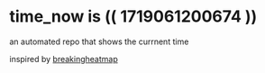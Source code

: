 # time_now is (( 1719061200674 ))

an automated repo that shows the currnent time

inspired by [breakingheatmap](https://github.com/breakingheatmap/breakingheatmap)